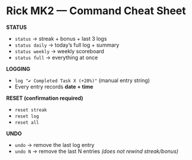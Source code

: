 # Rick MK2 — Command Cheat Sheet

**STATUS**
- `status` → streak + bonus + last 3 logs
- `status daily` → today’s full log + summary
- `status weekly` → weekly scoreboard
- `status full` → everything at once

**LOGGING**
- `log "✔️ Completed Task X (+20%)"` (manual entry string)
- Every entry records **date + time**

**RESET (confirmation required)**
- `reset streak`
- `reset log`
- `reset all`

**UNDO**
- `undo` → remove the last log entry
- `undo N` → remove the last N entries
*(does not rewind streak/bonus)*
